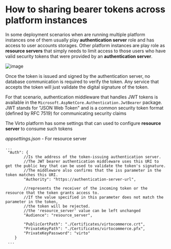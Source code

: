 # How to sharing bearer tokens across platform instances 

In some deployment scenarios when are running multiple platform instances one of them usually play **authentication server** role and has access to user accounts storages.
Other platform instances are play role as **resource servers** that simply needs to limit access to those users who have valid security tokens that were provided by an **authentication server**.

![image](https://user-images.githubusercontent.com/7566324/71414550-26545b80-2660-11ea-93ed-eda241f5c76b.png)

Once the token is issued and signed by the authentication server, no database communication is required to verify the token.
Any service that accepts the token will just validate the digital signature of the token.

For that scenario, authentication middleware that handles JWT tokens is available in the `Microsoft.AspNetCore.Authentication.JwtBearer` package.
JWT stands for "JSON Web Token" and is a common security token format (defined by RFC 7519) for communicating security claims

The Virto platform has some  settings that can used to configure **resource server** to consume  such tokens

*appsettings.json* - For resource server
```json5
...
 "Auth": {
        //Is the address of the token-issuing authentication server.
        //The JWT bearer authentication middleware uses this URI to get the public key that can be used to validate the token's signature.
        //The middleware also confirms that the iss parameter in the token matches this URI.
        "Authority": "https://authentication-server-url",
        
        //represents the receiver of the incoming token or the resource that the token grants access to.
        //If the value specified in this parameter does not match the parameter in the token,
        //the token will be rejected.
        //the 'resource_server' value can be left unchanged
        "Audience": "resource_server",

        "PublicCertPath": "./Certificates/virtocommerce.crt",
        "PrivateKeyPath": "./Certificates/virtocommerce.pfx",
        "PrivateKeyPassword": "virto"
    }
 ...
```
